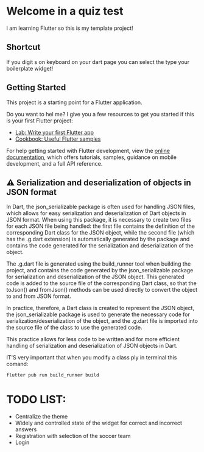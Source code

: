 # Welcome in a quiz test

I am learning Flutter so this is my template project!

## Shortcut

If you digit s on keyboard on your dart page you can select the type your boilerplate widget!

## Getting Started

This project is a starting point for a Flutter application.

Do you want to hel me? I give you a few resources to get you started if this is your first Flutter project:

- [Lab: Write your first Flutter app](https://docs.flutter.dev/get-started/codelab)
- [Cookbook: Useful Flutter samples](https://docs.flutter.dev/cookbook)

For help getting started with Flutter development, view the
[online documentation](https://docs.flutter.dev/), which offers tutorials,
samples, guidance on mobile development, and a full API reference.


## ⚠️ Serialization and deserialization of objects in JSON format

In Dart, the json_serializable package is often used for handling JSON files, which allows for easy serialization and deserialization of Dart objects in JSON format. When using this package, it is necessary to create two files for each JSON file being handled: the first file contains the definition of the corresponding Dart class for the JSON object, while the second file (which has the .g.dart extension) is automatically generated by the package and contains the code generated for the serialization and deserialization of the object.

The .g.dart file is generated using the build_runner tool when building the project, and contains the code generated by the json_serializable package for serialization and deserialization of the JSON object. This generated code is added to the source file of the corresponding Dart class, so that the toJson() and fromJson() methods can be used directly to convert the object to and from JSON format.

In practice, therefore, a Dart class is created to represent the JSON object, the json_serializable package is used to generate the necessary code for serialization/deserialization of the object, and the .g.dart file is imported into the source file of the class to use the generated code.

This practice allows for less code to be written and for more efficient handling of serialization and deserialization of JSON objects in Dart.

IT'S very important that when you modify a class ply in terminal this comand:

```sh
flutter pub run build_runner build
```

# TODO LIST:

- Centralize the theme
- Widely and controlled state of the widget for correct and incorrect answers
- Registration with selection of the soccer team
- Login

